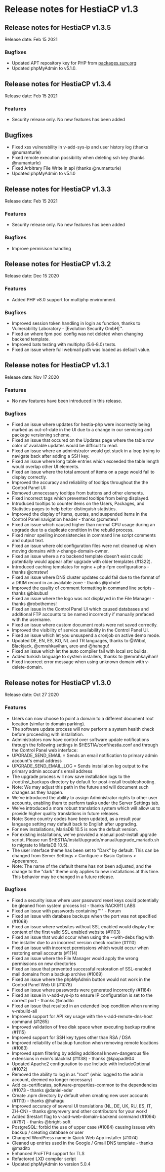 # Release notes for HestiaCP v1.3

## Release notes for HestiaCP v1.3.5

Release date: Feb 15 2021

### Bugfixes

- Updated APT repository key for PHP from [packages.sury.org](https://forum.hestiacp.com/t/apt-upgrade-failed-gpg-error-packages-sury-org)
- Updated phpMyAdmin to v5.1.0.

## Release notes for HestiaCP v1.3.4

Release date: Feb 15 2021

### Features

- Security release only. No new features has been added

## Bugfixes

- Fixed xss vulnerability in v-add-sys-ip and user history log (thanks @numanturle)
- Fixed remote execution possibility when deleting ssh key (thanks @numanturle)
- Fixed Arbitrary File Write in api (thanks @numanturle)
- Updated phpMyAdmin to v5.1.0

## Release notes for HestiaCP v1.3.3

Release date: Feb 15 2021

### Features

- Security release only. No new features has been added

### Bugfixes

- Improve permisison handling

## Release notes for HestiaCP v1.3.2

Release date: Dec 15 2020

### Features

- Added PHP v8.0 support for multiphp environment.

### Bugfixes

- Improved session token handling in login as function, thanks to Vulnerability Laboratory - [Evolution Security GmbH]™.
- Fixed an where fpm pool config was not deleted when changing backend template.
- Improved bats testing with multiphp (5.6-8.0) tests.
- Fixed an issue where full webmail path was loaded as default value.

## Release notes for HestiaCP v1.3.1

Release date: Nov 17 2020

### Features

- No new features have been introduced in this release.

### Bugfixes

- Fixed an issue where updates for hestia-php were incorrectly being marked as out-of-date in the UI due to a change in our servicing and package versioning scheme.
- Fixed an issue that occured on the Updates page where the table row color of available updates would be difficult to read.
- Fixed an issue where an administrator would get stuck in a loop trying to navigate back after adding a SSH key.
- Fixed an issue where long table entries which exceeded the table length would overlap other UI elements.
- Fixed an issue where the total amount of items on a page would fail to display correctly.
- Improved the accuracy and reliability of tooltips throughout the the Control Panel UI:
- Removed unnecessary tooltips from buttons and other elements.
- Fixed incorrect tags which prevented tooltips from being displayed.
- Introduced tooltips to counter items on the Users, Packages, and Statistics pages to help better distinguish statistics.
- Improved the display of items, quotas, and suspended items in the Control Panel navigation header - thanks @cmstew!
- Fixed an issue which caused higher than normal CPU usage during an upgrade due to a duplicate condition in the rebuild process.
- Fixed minor spelling inconsistencies in command line script comments and output text.
- Fixed an issue where old configuration files were not cleaned up when moving domains with v-change-domain-owner.
- Fixed an issue where a no backend template doesn't exist could potentially would appear after upgrade with older templates (#1322).
- Introduced caching templates for nginx + php-fpm configurations - thanks @cmstew!
- Fixed an issue where DNS cluster updates could fail due to the format of a DKIM record in an available zone - thanks @jrohde!
- Improved the quality of comment formatting in command line scripts - thanks @bisubus!
- Fixed an issue where the logo was not displayed in the File Manager - thanks @robothemes!
- Fixed an issue in the Control Panel UI which caused databases and additional FTP accounts to be named incorrectly if manually prefaced with the username.
- Fixed an issue where custom document roots were not saved correctly.
- Improved the visibility of service availability in the Control Panel UI.
- Fixed an issue which let you unsuspend a cronjob on active demo mode.
- Updated DE, EN, ES, KO, NL and TR languages, thanks to @Wibol, Blackjack, @emrahkayihan, areo and @hahagu!
- Fixed an issue which let the auto compiler fail with local src builds.
- Added turkish language to system installers, thanks to @emrahkayihan!
- Fixed incorrect error message when using unknown domain with v-delete-domain.

## Release notes for HestiaCP v1.3.0

Release date: Oct 27 2020

### Features

- Users can now choose to point a domain to a different document root location (similar to domain parking).
- The software update process will now perform a system health check before proceeding with installation.
- Administrators now have control over software update notifications through the following settings in $HESTIA/conf/hestia.conf and through the Control Panel web interface:
- UPGRADE_SEND_EMAIL = Sends an email notification to primary admin account's email address
- UPGRADE_SEND_EMAIL_LOG = Sends installation log output to the primary admin account's email address
- The upgrade process will now save installation logs to the /root/hst_backups directory by default for post-install troubleshooting.
- Note: We may adjust this path in the future and will document such changes as they happen.
- We've introduced the ability to assign Administrator rights to other user accounts, enabling them to perform tasks under the Server Settings tab.
- We've introduced a more robust translation system which will allow us to provide higher quality translations in future releases.
- Note: Some country codes have been updated, as a result your language setting may default back to English after upgrading.
- For new installations, MariaDB 10.5 is now the default version.
- For existing installations, we've provided a manual post-install upgrade script. Please run $HESTIA/install/upgrade/manual/upgrade_mariadb.sh to migrate to MariaDB 10.5).
- The user interface theme has been set to "Dark" by default. This can be changed from Server Settings > Configure > Basic Options > Appearance.
- Note: The name of the default theme has not been adjusted, and the change to the "dark" theme only applies to new installations at this time. This behavior may be changed in a future release.

### Bugfixes

- Fixed a security issue where user password reset keys could potentially be gleaned from system process list - thanks RACK911 LABS
- Fixed an issue with passwords containing "'" - Forum
- Fixed an issue with database backups when the port was not specified (#1068)
- Fixed an issue where websites without SSL enabled would display the content of the first valid SSL enabled website (#1103)
- Fixed an issue that would occur when using the --with-debs flag with the installer due to an incorrect version check routine (#1110)
- Fixed an issue with incorrect permissions which would occur when restoring email accounts (#1114)
- Fixed an issue where the File Manager would apply the wrong permissions on new directories
- Fixed an issue that prevented successful restoration of SSL-enabled mail domains from a backup archive (#1069)
- Fixed an issue where the phpMyAdmin button would not work in the Control Panel Web UI (#1078)
- Fixed an issue where passwords were generated incorrectly (#1184)
- Fixed an issue in v-add-sys-ip to ensure IP configuration is set to the correct port - thanks @madito
- Fixed an issue that resulted in an extended loop condition when running v-rebuild-all
- Improved support for API key usage with the v-add-remote-dns-host command (#1265)
- Improved validation of free disk space when executing backup routine (#1115)
- Improved support for SSH key types other than RSA / DSA
- Improved reliability of backup function when removing remote locations (#1083)
- Improved spam filtering by adding additional known-dangerous file extensions in exim's blacklist (#1138) - thanks @kpapad904
- Updated Apache2 configuration to use Include with IncludeOptional (#1072)
- Removed the ability to log in as "root" (whic logged to the admin account, deemed no longer necessary)
- Add ca-certificates, software-properties-common to the dependencies (#1073 - thanks @daniel-eder
- Create .npm directory by default when creating new user accounts (#1113) - thanks @hahagu
- Improved accuracy of several UI translations (NL, DE, UK, RU, ES, IT, ZH-CN) - thanks @myrevery and other contributors for your work!
- Added $restart flag to v-add-web-domain-backend command (#1094) (#797) - thanks @bright-soft
- PostgreSQL: forbid the use of upper case (#1084) causing issues with backup / creating database or user
- Changed WordPress name in Quick Web App installer (#1074)
- Cleaned up entries used in the Google / Gmail DNS template - thanks @madito
- Enhanced ProFTPd support for TLS
- Refactored LXD compiler script
- Updated phpMyAdmin to version 5.0.4
